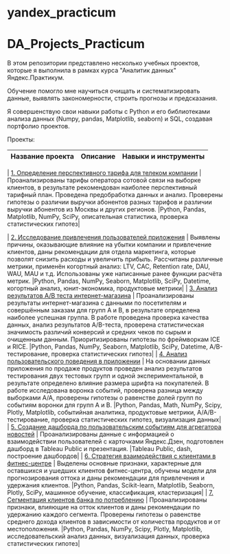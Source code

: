 # yandex_practicum
# DA_Projects_Practicum

В этом репозитории представлено несколько учебных проектов, которые я выполнила в рамках курса "Аналитик данных" Яндекс.Практикум.

Обучение помогло мне научиться очищать и систематизировать данные, выявлять закономерности, строить прогнозы и предсказания. 

Я совершенствую свои навыки работы с Python и его библиотеками анализа данных (Numpy, pandas, Matplotlib, seaborn) и SQL, создавая портфолио проектов.

Проекты:




| Название проекта                                                                                                                   | Описание                                                                                                                                                                                                                                                                                                                                                                                            |Навыки и инструменты|
|:-----------------------------------------------------------------------------------------------------------------------------------|:----------------------------------------------------------------------------------------------------------------------------------------------------------------------------------------------------------------------------------------------------------------------------------------------------------------------------------------------------------------------------------------------------|:---------------------------|

| [1. Определение перспективного тарифа для телеком компании](01.Определение_перспективного_тарифа_для_телеком_компании)             | Проанализированы тарифы оператора сотовой связи на выборке клиентов, в результате рекомендован наиболее перспективный тарифный план. Проведена предобработка данных и анализ. Проверены гипотезы о различии выручки абонентов разных тарифов и различии выручки абонентов из Москвы и других регионов.                                                                                              |Python, Pandas, Matplotlib, NumPy, SciPy, описательная статистика, проверка статистических гипотез|

| [2. Исследование привлечения пользователей приложения](02.Исследование_привлечения_пользователей_приложения)                                  | Выявлены причины, оказывающие влияние на убытки компании и привлечение клиентов, даны рекомендации для отдела маркетинга, которые позволят снизить расходы и увеличить прибыль. Рассчитаны различные метрики, применён когортный анализ: LTV, CAC, Retention rate, DAU, WAU, MAU и т.д. Использованы уже написанные ранее функции расчёта метрик.                                                   |Python, Pandas, NumPy, Seaborn, Matplotlib, SciPy, Datetime, когортный анализ, юнит-экономика, продуктовые метрики|
| [3. Анализ результатов А/В теста интернет-магазина](03.Анализ_результатов_А-В_теста_интернет-магазина)                                                                     | Проанализированы результаты интернет-магазина с данными по посетителям и совершённым заказам для групп А и В, в результате определена наиболее успешная группа. В работе проведена проверка качества данных, анализ результатов A/B-теста, проверена статистическая значимость различий конверсий и средних чеков по сырым и очищенным данным. Приоритизированы гипотезы по фреймворкам ICE и RICE. |Python, Pandas, NumPy, Seaborn, Matplotlib, SciPy, Datetime, A/B-тестирование, проверка статистических гипотез|
| [4. Анализ пользовательского поведения в приложении](04.Анализ_пользовательского_поведения_в_приложении)                | На основании данных приложения по продаже продуктов проведен анализ результатов тестирования двух тестовых групп и одной экспериментальной, в результате определено влияние размера шрифта на покупателей. В работе исследована воронка событий, проверена разница между выборками A/A, проверены гипотезы о равенстве долей групп по событиям воронки для групп A и B.                             |Python, Pandas, Math, NumPy, Scipy, Plotly, Matplotlib, событийная аналитика, продуктовые метрики, A/A/B-тестирование, проверка статистических гипотез, визуализация данных|
| [5. Создание дашборда по пользовательским событиям для агрегатора новостей](05.Создание_дашборда_по_пользовательским_событиям_для_агрегатора_новостей) | Проанализированы данные с информацией о взаимодействии пользователей с карточками Яндекс.Дзен, подготовлен дашборд в Tableau Public и презентация.                                                                                                                                                                                                                                                  |Tableau Public, dash, построение дашбордов|
| [6. Стратегия взаимодействия с клиентами в фитнес-центре](06.Стратегия_взаимодействия_с_клиентами_в_фитнес-центре)                    | Выделены основные признаки, характерные для оставшихся и ушедших клиентов фитнес-центра, обучены модели для прогнозирования оттока и даны рекомендации для привлечения и удержания клиентов.                                                                                                                                                                                                        |Python, Pandas, Scikit-learn, Matplotlib, Seaborn, Plotly, SciPy, машинное обучение, классификация, кластеризация|
| [7. Сегментация клиентов банка по потреблению](07.Сегментация_клиентов_банка_по_потреблению) 
|  Проанализированы признаки, влияющие на отток клиентов и даны рекомендации по удержанию каждого сегмента. Проверены гипотезы о равенстве среднего дохода клиентов в зависимости от количества продуктов и от местоположения.                                                                       |Python, Pandas, NumPy, Scipy, Plotly, Matplotlib, исследовательский анализ данных, визуализация данных, проверка статистических гипотез|
